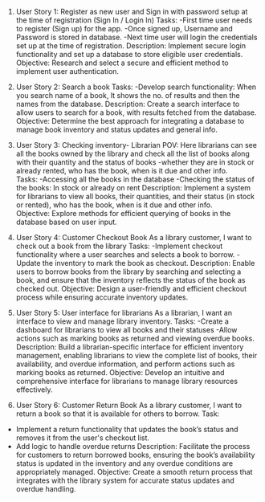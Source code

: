 
1.	User Story 1: Register as new user and Sign in with password setup at the time of registration (Sign In / Login In)
Tasks: 
-First time user needs to register (Sign up) for the app. 
-Once signed up, Username and Password is stored in database. 
-Next time user will login the credentials set up at the time of registration. 
Description: Implement secure login functionality and set up a database to store eligible user credentials.
Objective: Research and select a secure and efficient method to implement user authentication.

2.	User Story 2: Search a book
Tasks:
-Develop search functionality: When you search name of a book, It shows the no. of results and then the names from the database. 
Description: Create a search interface to allow users to search for a book, with results fetched from the database.
Objective: Determine the best approach for integrating a database to manage book inventory and status updates and general info.

3.	User Story 3: Checking inventory- Librarian POV: Here librarians can see all the books owned by the library and check all the list of books along with their quantity and the status of books -whether they are in stock or already rented, who has the book, when is it due and other info.  
Tasks:
-Accessing all the books in the database
-Checking the status of the books: In stock or already on rent
Description: Implement a system for librarians to view all books, their quantities, and their status (in stock or rented), who has the book, when is it due and other info.  
Objective: Explore methods for efficient querying of books in the database based on user input.

4. User Story 4: Customer Checkout Book
As a library customer, I want to check out a book from the library
Tasks:
-Implement checkout functionality where a user searches and selects a book to borrow.
-Update the inventory to mark the book as checkout.
Description: Enable users to borrow books from the library by searching and selecting a book, and ensure that the inventory reflects the status of the book as checked out.
Objective: Design a user-friendly and efficient checkout process while ensuring accurate inventory updates.

6. User Story 5: User interface for librarians
As a librarian, I want an interface to view and manage library inventory.
Tasks:
-Create a dashboard for librarians to view all books and their statuses
-Allow actions such as marking books as returned and viewing overdue books.
Description: Build a librarian-specific interface for efficient inventory management, enabling librarians to view the complete list of books, their availability, and overdue information, and perform actions such as marking books as returned.
Objective: Develop an intuitive and comprehensive interface for librarians to manage library resources effectively.

8. User Story 6: Customer Return Book
As a library customer, I want to return a book so that it is available for others to borrow.
Task:
-	Implement a return functionality that updates the book’s status and removes it from the user's checkout list.
-	Add logic to handle overdue returns 
Description: Facilitate the process for customers to return borrowed books, ensuring the book’s availability status is updated in the inventory and any overdue conditions are appropriately managed.
Objective: Create a smooth return process that integrates with the library system for accurate status updates and overdue handling.

